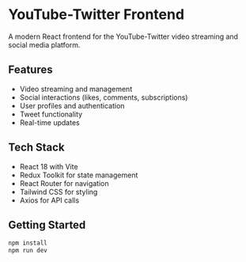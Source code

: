 # YouTube-Twitter Frontend

A modern React frontend for the YouTube-Twitter video streaming and social media platform.

## Features

- Video streaming and management
- Social interactions (likes, comments, subscriptions)
- User profiles and authentication
- Tweet functionality
- Real-time updates

## Tech Stack

- React 18 with Vite
- Redux Toolkit for state management
- React Router for navigation
- Tailwind CSS for styling
- Axios for API calls

## Getting Started

```bash
npm install
npm run dev
```
